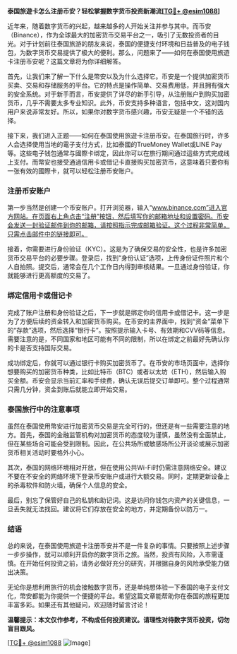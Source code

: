 **泰国旅遊卡怎么注册币安？轻松掌握数字货币投资新潮流[[TG💪+ @esim1088](https://t.me/s/esim1088)]**

近年来，随着数字货币的兴起，越来越多的人开始关注并参与其中。而币安（Binance），作为全球最大的加密货币交易平台之一，吸引了无数投资者的目光。对于计划前往泰国旅游的朋友来说，泰国的便捷支付环境和日益普及的电子钱包，为数字货币交易提供了极大的便利。那么，问题来了——如何在泰国使用旅遊卡注册币安呢？这篇文章将为你详细解答。

首先，让我们来了解一下什么是幣安以及为什么选择它。币安是一个提供加密货币买卖、交易和存储服务的平台。它的特点是操作简单、交易费用低，并且拥有强大的安全系统。对于新手而言，币安提供了详尽的新手引导，从注册账户到购买加密货币，几乎不需要太多专业知识。此外，币安支持多种语言，包括中文，这对国内用户来说非常友好。所以，如果你对数字货币感兴趣，币安无疑是一个不错的选择。

接下来，我们进入正题——如何在泰国使用旅遊卡注册币安。在泰国旅行时，许多人会选择使用当地的電子支付方式，比如泰國的TrueMoney Wallet或LINE Pay等。这些电子钱包通常与國際卡绑定，因此你可以在旅行期间通过這些方式完成线上支付。而幣安也接受通過信用卡或借记卡直接购买加密货币，这意味着只要你有一张有效的國際卡，就可以轻松注册币安账户。

### 注册币安账户

第一步当然是创建一个币安账户。打开浏览器，输入“www.binance.com”进入官方网站。在页面右上角点击“注册”按钮，然后填写你的邮箱地址和设置密码。币安会发送一封验证邮件到你的邮箱，请按照指示完成邮箱验证。这个过程非常简单，只需点击邮件中的链接即可。

接着，你需要进行身份验证（KYC）。这是为了确保交易的安全性，也是许多加密货币交易平台的必要步骤。登录后，找到“身份认证”选项，上传身份证件照片和个人自拍照。提交后，通常会在几个工作日内得到审核结果。一旦通过身份验证，你就能够进行更高额度的交易了。

### 绑定信用卡或借记卡

完成了账户注册和身份验证之后，下一步就是绑定你的信用卡或借记卡。这一步是为了方便后续的资金转入和加密货币购买。在币安的主界面中，找到“资金”菜单下的“存款”选项，然后选择“银行卡”。按照提示输入卡号、有效期和CVV码等信息。需要注意的是，不同国家和地区可能有不同的限制，所以在绑定之前最好先确认你的卡是否支持国际交易。

成功绑定后，你就可以通过银行卡购买加密货币了。在币安的市场页面中，选择你想要购买的加密货币种类，比如比特币（BTC）或者以太坊（ETH），然后输入购买金额。币安会显示当前汇率和手续费，确认无误后提交订单即可。整个过程通常只需几分钟，资金到账后就能立即开始交易。

### 泰国旅行中的注意事项

虽然在泰国使用幣安进行加密货币交易是完全可行的，但还是有一些需要注意的地方。首先，泰国的金融监管机构对加密货币的态度较为谨慎，虽然没有全面禁止，但在某些场合可能会受到限制。因此，在公共场所或敏感场所公开谈论或展示加密货币相关活动时要格外小心。

其次，泰国的网络环境相对开放，但在使用公共Wi-Fi时仍需注意网络安全。建议不要在不安全的网络环境下登录币安账户或进行大额交易。同时，定期更新设备上的杀毒软件和防火墙，确保个人信息的安全。

最后，别忘了保管好自己的私钥和助记词。这是访问你钱包内资产的关键信息，一旦丢失就无法找回。建议将它们存放在安全的地方，并定期备份以防万一。

### 结语

总的来说，在泰国使用旅遊卡注册币安并不是一件复杂的事情。只要按照上述步骤一步步操作，就可以顺利开启你的数字货币之旅。当然，投资有风险，入市需谨慎。在开始任何投资之前，请务必做好充分的研究，并根据自身的风险承受能力做出决策。

无论你是想利用旅行的机会接触数字货币，还是单纯想体验一下泰国的电子支付文化，幣安都能为你提供一个便捷的平台。希望这篇文章能帮助你在泰国的旅程更加丰富多彩。如果还有其他疑问，欢迎随时留言讨论！

**温馨提示：本文仅作参考，不构成任何投资建议。请理性对待数字货币投资，切勿盲目跟风。**

[[TG💪+ @esim1088](https://t.me/s/esim1088) ![Image](https://i.postimg.cc/4NQfJmqS/Snipaste-2025-05-13-00-14-12.png)]